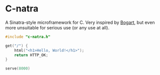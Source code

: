 # C-natra

A Sinatra-style microframework for C. Very inspired by
[Bogart](https://github.com/tyler/Bogart), but even more unsuitable
for serious use (or any use at all).

```c
#include "c-natra.h"

get("/") {
	html("<h1>Hello, World!</h1>");
	return HTTP_OK;
}

serve(8000)
```
